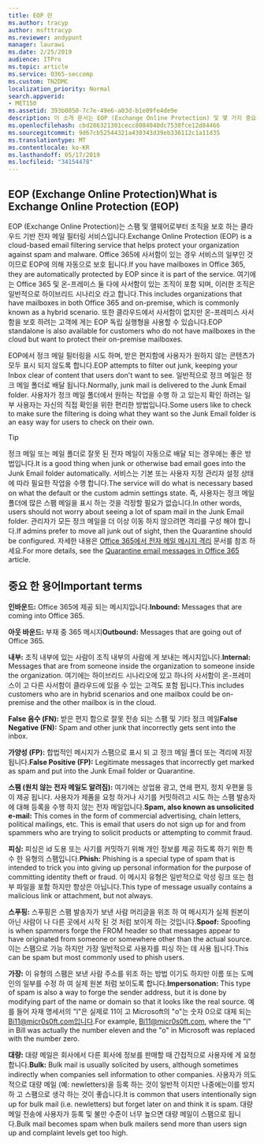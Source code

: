 ```yaml
---
title: EOP 란
ms.author: tracyp
author: msfttracyp
ms.reviewer: andypunt
manager: laurawi
ms.date: 2/25/2019
audience: ITPro
ms.topic: article
ms.service: O365-seccomp
ms.custom: TN2DMC
localization_priority: Normal
search.appverid:
- MET150
ms.assetid: 393b0050-7c7e-49e6-a03d-b1e09fe4de9e
description: 이 소개 문서는 EOP (Exchange Online Protection) 및 몇 가지 중요 한 용어를 이해 하는 데 도움이 됩니다. 이 기능은 exchange Online 클라우드 호스팅 사서함을 보호 하는 Office 365 고객 및 Exchange Server 2016와 같은 온-프레미스 사서함을 보호 하는 EOP 독립 실행형 고객에 게 적용 됩니다.
ms.openlocfilehash: cbd286321301cecc8084040dc7538fce12d84466
ms.sourcegitcommit: 9d67cb52544321a430343d39eb336112c1a11d35
ms.translationtype: MT
ms.contentlocale: ko-KR
ms.lasthandoff: 05/17/2019
ms.locfileid: "34154478"
---
```

## <a name="what-is-exchange-online-protection-eop"></a><span data-ttu-id="7fbe0-104">EOP (Exchange Online Protection)</span><span class="sxs-lookup"><span data-stu-id="7fbe0-104">What is Exchange Online Protection (EOP)</span></span>

<span data-ttu-id="7fbe0-105">EOP (Exchange Online Protection)는 스팸 및 맬웨어로부터 조직을 보호 하는 클라우드 기반 전자 메일 필터링 서비스입니다.</span><span class="sxs-lookup"><span data-stu-id="7fbe0-105">Exchange Online Protection (EOP) is a cloud-based email filtering service that helps protect your organization against spam and malware.</span></span> <span data-ttu-id="7fbe0-106">Office 365에 사서함이 있는 경우 서비스의 일부인 것 이므로 EOP에 의해 자동으로 보호 됩니다.</span><span class="sxs-lookup"><span data-stu-id="7fbe0-106">If you have mailboxes in Office 365, they are automatically protected by EOP since it is part of the service.</span></span> <span data-ttu-id="7fbe0-107">여기에는 Office 365 및 온-프레미스 둘 다에 사서함이 있는 조직이 포함 되며, 이러한 조직은 일반적으로 하이브리드 시나리오 라고 합니다.</span><span class="sxs-lookup"><span data-stu-id="7fbe0-107">This includes organizations that have mailboxes in both Office 365 and on-premise, which is commonly known as a hybrid scenario.</span></span> <span data-ttu-id="7fbe0-108">또한 클라우드에서 사서함이 없지만 온-프레미스 사서함을 보호 하려는 고객에 게는 EOP 독립 실행형을 사용할 수 있습니다.</span><span class="sxs-lookup"><span data-stu-id="7fbe0-108">EOP standalone is also available for customers who do not have mailboxes in the cloud but want to protect their on-premise mailboxes.</span></span> 

<span data-ttu-id="7fbe0-109">EOP에서 정크 메일 필터링을 시도 하며, 받은 편지함에 사용자가 원하지 않는 콘텐츠가 모두 표시 되지 않도록 합니다.</span><span class="sxs-lookup"><span data-stu-id="7fbe0-109">EOP attempts to filter out junk, keeping your Inbox clear of content that users don't want to see.</span></span> <span data-ttu-id="7fbe0-110">일반적으로 정크 메일은 정크 메일 폴더로 배달 됩니다.</span><span class="sxs-lookup"><span data-stu-id="7fbe0-110">Normally, junk mail is delivered to the Junk Email folder.</span></span> <span data-ttu-id="7fbe0-111">사용자가 정크 메일 폴더에서 원하는 작업을 수행 하 고 있는지 확인 하려는 일부 사용자는 자신의 직접 확인을 위한 편리한 방법입니다.</span><span class="sxs-lookup"><span data-stu-id="7fbe0-111">Some users like to check to make sure the filtering is doing what they want so the Junk Email folder is an easy way for users to check on their own.</span></span>  

> [!TIP]
> <span data-ttu-id="7fbe0-112">정크 메일 또는 메일 폴더로 잘못 된 전자 메일이 자동으로 배달 되는 경우에는 좋은 방법입니다.</span><span class="sxs-lookup"><span data-stu-id="7fbe0-112">It is a good thing when junk or otherwise bad email goes into the Junk Email folder automatically.</span></span> <span data-ttu-id="7fbe0-113">서비스는 기본 또는 사용자 지정 관리자 설정 상태에 따라 필요한 작업을 수행 합니다.</span><span class="sxs-lookup"><span data-stu-id="7fbe0-113">The service will do what is necessary based on what the default or the custom admin settings state.</span></span> <span data-ttu-id="7fbe0-114">즉, 사용자는 정크 메일 폴더에 많은 스팸 메일을 표시 하는 것을 걱정할 필요가 없습니다.</span><span class="sxs-lookup"><span data-stu-id="7fbe0-114">In other words, users should not worry about seeing a lot of spam mail in the Junk Email folder.</span></span> <span data-ttu-id="7fbe0-115">관리자가 모든 정크 메일을 더 이상 이동 하지 않으려면 격리를 구성 해야 합니다.</span><span class="sxs-lookup"><span data-stu-id="7fbe0-115">If admins prefer to move all junk out of sight, then the Quarantine should be configured.</span></span> <span data-ttu-id="7fbe0-116">자세한 내용은 [Office 365에서 전자 메일 메시지 격리](../quarantine-email-messages.md) 문서를 참조 하세요.</span><span class="sxs-lookup"><span data-stu-id="7fbe0-116">For more details, see the [Quarantine email messages in Office 365](../quarantine-email-messages.md) article.</span></span>

## <a name="important-terms"></a><span data-ttu-id="7fbe0-117">중요 한 용어</span><span class="sxs-lookup"><span data-stu-id="7fbe0-117">Important terms</span></span>

<span data-ttu-id="7fbe0-118">**인바운드:** Office 365에 제공 되는 메시지입니다.</span><span class="sxs-lookup"><span data-stu-id="7fbe0-118">**Inbound:** Messages that are coming into Office 365.</span></span>

<span data-ttu-id="7fbe0-119">**아웃 바운드:** 부재 중 365 메시지</span><span class="sxs-lookup"><span data-stu-id="7fbe0-119">**Outbound:** Messages that are going out of Office 365.</span></span>

<span data-ttu-id="7fbe0-120">**내부:** 조직 내부에 있는 사람이 조직 내부의 사람에 게 보내는 메시지입니다.</span><span class="sxs-lookup"><span data-stu-id="7fbe0-120">**Internal:** Messages that are from someone inside the organization to someone inside the organization.</span></span> <span data-ttu-id="7fbe0-121">여기에는 하이브리드 시나리오에 있고 하나의 사서함이 온-프레미스이 고 다른 사서함이 클라우드에 있을 수 있는 고객도 포함 됩니다.</span><span class="sxs-lookup"><span data-stu-id="7fbe0-121">This includes customers who are in hybrid scenarios and one mailbox could be on-premise and the other mailbox is in the cloud.</span></span>

<span data-ttu-id="7fbe0-122">**False 음수 (FN):** 받은 편지 함으로 잘못 전송 되는 스팸 및 기타 정크 메일</span><span class="sxs-lookup"><span data-stu-id="7fbe0-122">**False Negative (FN):** Spam and other junk that incorrectly gets sent into the inbox.</span></span>

<span data-ttu-id="7fbe0-123">**가양성 (FP):** 합법적인 메시지가 스팸으로 표시 되 고 정크 메일 폴더 또는 격리에 저장 됩니다.</span><span class="sxs-lookup"><span data-stu-id="7fbe0-123">**False Positive (FP):** Legitimate messages that incorrectly get marked as spam and put into the Junk Email folder or Quarantine.</span></span>

<span data-ttu-id="7fbe0-124">**스팸 (원치 않는 전자 메일도 알려짐):** 여기에는 상업용 광고, 연쇄 편지, 정치 우편물 등이 제공 됩니다. 사용자가 제품을 요청 하거나 사기를 커밋하려고 시도 하는 스팸 발송자에 대해 등록을 수행 하지 않는 전자 메일입니다.</span><span class="sxs-lookup"><span data-stu-id="7fbe0-124">**Spam, also known as unsolicited e-mail:** This comes in the form of commercial advertising, chain letters, political mailings, etc. This is email that users do not sign up for and from spammers who are trying to solicit products or attempting to commit fraud.</span></span>

<span data-ttu-id="7fbe0-125">**피싱:** 피싱은 id 도용 또는 사기를 커밋하기 위해 개인 정보를 제공 하도록 하기 위한 특수 한 유형의 스팸입니다.</span><span class="sxs-lookup"><span data-stu-id="7fbe0-125">**Phish:** Phishing is a special type of spam that is intended to trick you into giving up personal information for the purpose of committing identity theft or fraud.</span></span> <span data-ttu-id="7fbe0-126">이 메시지 유형은 일반적으로 악성 링크 또는 첨부 파일을 포함 하지만 항상은 아닙니다.</span><span class="sxs-lookup"><span data-stu-id="7fbe0-126">This type of message usually contains a malicious link or attachment, but not always.</span></span>

<span data-ttu-id="7fbe0-127">**스푸핑:** 스푸핑은 스팸 발송자가 보낸 사람 머리글을 위조 하 여 메시지가 실제 원본이 아닌 사람이 나 다른 곳에서 시작 된 것 처럼 보이게 하는 것입니다.</span><span class="sxs-lookup"><span data-stu-id="7fbe0-127">**Spoof:** Spoofing is when spammers forge the FROM header so that messages appear to have originated from someone or somewhere other than the actual source.</span></span> <span data-ttu-id="7fbe0-128">이는 스팸으로 가능 하지만 가장 일반적으로 사용자를 피싱 하는 데 사용 됩니다.</span><span class="sxs-lookup"><span data-stu-id="7fbe0-128">This can be spam but most commonly used to phish users.</span></span>

<span data-ttu-id="7fbe0-129">**가장:** 이 유형의 스팸은 보낸 사람 주소를 위조 하는 방법 이기도 하지만 이름 또는 도메인의 일부를 수정 하 여 실제 원본 처럼 보이도록 합니다.</span><span class="sxs-lookup"><span data-stu-id="7fbe0-129">**Impersonation:** This type of spam is also a way to forge the sender address, but it is done by modifying part of the name or domain so that it looks like the real source.</span></span> <span data-ttu-id="7fbe0-130">예를 들어 자재 명세서의 "l"은 실제로 11이 고 Microsoft의 "o"는 숫자 0으로 대체 되는 Bi11@micr0s0ft.com입니다.</span><span class="sxs-lookup"><span data-stu-id="7fbe0-130">For example, Bi11@micr0s0ft.com, where the "l" in Bill was actually the number eleven and the "o" in Microsoft was replaced with the number zero.</span></span>

<span data-ttu-id="7fbe0-131">**대량:** 대량 메일은 회사에서 다른 회사에 정보를 판매할 때 간접적으로 사용자에 게 요청 합니다.</span><span class="sxs-lookup"><span data-stu-id="7fbe0-131">**Bulk:** Bulk mail is usually solicited by users, although sometimes indirectly when companies sell information to other companies.</span></span> <span data-ttu-id="7fbe0-132">사용자가 의도적으로 대량 메일 (예: newletters)을 등록 하는 것이 일반적 이지만 나중에는이를 방지 하 고 스팸으로 생각 하는 것이 좋습니다.</span><span class="sxs-lookup"><span data-stu-id="7fbe0-132">It is common that users intentionally sign up for bulk mail (i.e. newletters) but forget later on and think it is spam.</span></span> <span data-ttu-id="7fbe0-133">대량 메일 전송에 사용자가 등록 및 불만 수준이 너무 높으면 대량 메일이 스팸으로 됩니다.</span><span class="sxs-lookup"><span data-stu-id="7fbe0-133">Bulk mail becomes spam when bulk mailers send more than users sign up and complaint levels get too high.</span></span>
